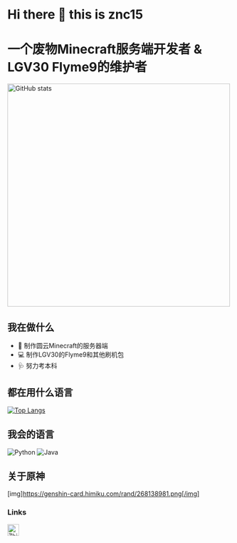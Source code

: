 # Hi there 👋 this is znc15
# 一个废物Minecraft服务端开发者 & LGV30 Flyme9的维护者
<img alt="GitHub stats" src="https://github-readme-stats.vercel.app/api?username=znc15&bg_color=30,e96443,904e95&title_color=fff&text_color=fff&count_private=true&hide_border=true" width="500">

## 我在做什么
- 📱 制作圆云Minecraft的服务器端
- 💻 制作LGV30的Flyme9和其他刷机包
- 🩺 努力考本科

## 都在用什么语言
[![Top Langs](https://github-readme-stats.vercel.app/api/top-langs/?username=znc15&layout=compact&langs_count=10&theme=tokyonight)](https://github.com/znc15)

## 我会的语言
![Python](https://www.vectorlogo.zone/logos/python/python-icon.svg)
![Java](https://www.vectorlogo.zone/logos/java/java-icon.svg)
## 关于原神
[img]https://genshin-card.himiku.com/rand/268138981.png[/img]

### Links
[<img height="26" src="https://shields.io/badge/Zhihu-ffffff.svg?style=flat-square&logo=zhihu" alt="Zhihu" />](https://www.zhihu.com/people/znc-8)
